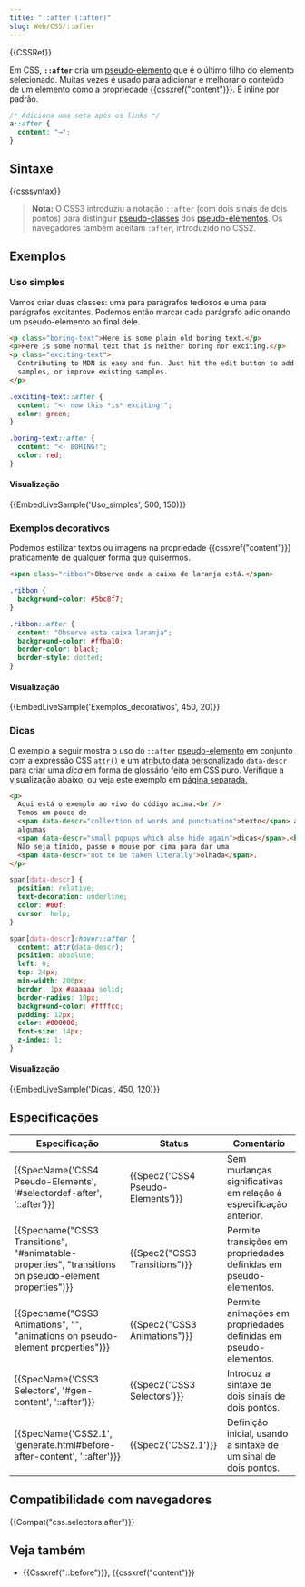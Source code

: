 ```yaml
---
title: "::after (:after)"
slug: Web/CSS/::after
---
```


{{CSSRef}}

Em CSS, **`::after`** cria um [pseudo-elemento](/pt-BR/docs/Web/CSS/Pseudo-elementos) que é o último filho do elemento selecionado. Muitas vezes é usado para adicionar e melhorar o conteúdo de um elemento como a propriedade {{cssxref("content")}}. É inline por padrão.

```css
/* Adiciona uma seta após os links */
a::after {
  content: "→";
}
```

## Sintaxe

{{csssyntax}}

> **Nota:** O CSS3 introduziu a notação `::after` (com dois sinais de dois pontos) para distinguir [pseudo-classes](/pt-BR/docs/Web/CSS/Pseudo-classes) dos [pseudo-elementos](/pt-BR/docs/Web/CSS/Pseudo-elements). Os navegadores também aceitam `:after`, introduzido no CSS2.

## Exemplos

### Uso simples

Vamos criar duas classes: uma para parágrafos tediosos e uma para parágrafos excitantes. Podemos então marcar cada parágrafo adicionando um pseudo-elemento ao final dele.

```html
<p class="boring-text">Here is some plain old boring text.</p>
<p>Here is some normal text that is neither boring nor exciting.</p>
<p class="exciting-text">
  Contributing to MDN is easy and fun. Just hit the edit button to add new live
  samples, or improve existing samples.
</p>
```

```css
.exciting-text::after {
  content: "<- now this *is* exciting!";
  color: green;
}

.boring-text::after {
  content: "<- BORING!";
  color: red;
}
```

#### Visualização

{{EmbedLiveSample('Uso_simples', 500, 150)}}

### Exemplos decorativos

Podemos estilizar textos ou imagens na propriedade {{cssxref("content")}} praticamente de qualquer forma que quisermos.

```html
<span class="ribbon">Observe onde a caixa de laranja está.</span>
```

```css
.ribbon {
  background-color: #5bc8f7;
}

.ribbon::after {
  content: "Observe esta caixa laranja";
  background-color: #ffba10;
  border-color: black;
  border-style: dotted;
}
```

#### Visualização

{{EmbedLiveSample('Exemplos_decorativos', 450, 20)}}

### Dicas

O exemplo a seguir mostra o uso do `::after` [pseudo-elemento](/pt-BR/docs/Web/CSS/Pseudo-elementos) em conjunto com a expressão CSS [`attr()`](/pt-BR/docs/Web/CSS/attr) e um [atributo data personalizado](/pt-BR/docs/Web/HTML/Global_attributes#dataset) `data-descr` para criar uma _dica_ em forma de glossário feito em CSS puro. Verifique a visualização abaixo, ou veja este exemplo em [página separada.](/files/4591/css-only_tooltips.html)

```html
<p>
  Aqui está o exemplo ao vivo do código acima.<br />
  Temos um pouco de
  <span data-descr="collection of words and punctuation">texto</span> aqui com
  algumas
  <span data-descr="small popups which also hide again">dicas</span>.<br />
  Não seja tímido, passe o mouse por cima para dar uma
  <span data-descr="not to be taken literally">olhada</span>.
</p>
```

```css
span[data-descr] {
  position: relative;
  text-decoration: underline;
  color: #00f;
  cursor: help;
}

span[data-descr]:hover::after {
  content: attr(data-descr);
  position: absolute;
  left: 0;
  top: 24px;
  min-width: 200px;
  border: 1px #aaaaaa solid;
  border-radius: 10px;
  background-color: #ffffcc;
  padding: 12px;
  color: #000000;
  font-size: 14px;
  z-index: 1;
}
```

#### Visualização

{{EmbedLiveSample('Dicas', 450, 120)}}

## Especificações

| Especificação                                                                                          | Status                            | Comentário                                                        |
| ------------------------------------------------------------------------------------------------------ | --------------------------------- | ----------------------------------------------------------------- |
| {{SpecName('CSS4 Pseudo-Elements', '#selectordef-after', '::after')}}                                  | {{Spec2('CSS4 Pseudo-Elements')}} | Sem mudanças significativas em relação à especificação anterior.  |
| {{Specname("CSS3 Transitions", "#animatable-properties", "transitions on pseudo-element properties")}} | {{Spec2("CSS3 Transitions")}}     | Permite transições em propriedades definidas em pseudo-elementos. |
| {{Specname("CSS3 Animations", "", "animations on pseudo-element properties")}}                         | {{Spec2("CSS3 Animations")}}      | Permite animações em propriedades definidas em pseudo-elementos.  |
| {{SpecName('CSS3 Selectors', '#gen-content', '::after')}}                                              | {{Spec2('CSS3 Selectors')}}       | Introduz a sintaxe de dois sinais de dois pontos.                 |
| {{SpecName('CSS2.1', 'generate.html#before-after-content', '::after')}}                                | {{Spec2('CSS2.1')}}               | Definição inicial, usando a sintaxe de um sinal de dois pontos.   |

## Compatibilidade com navegadores

{{Compat("css.selectors.after")}}

## Veja também

- {{Cssxref("::before")}}, {{cssxref("content")}}
